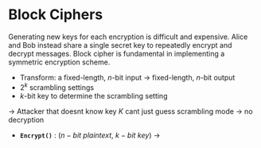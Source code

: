 # Block Ciphers
Generating new keys for each encryption is difficult and expensive. 
Alice and Bob instead share a single secret key to repeatedly encrypt and decrypt messages.
Block cipher is fundamental in implementing a symmetric encryption scheme.

- Transform:  a fixed-length, $n$-bit input →  fixed-length, $n$-bit output
- $2^k$ scrambling settings
- $k$-bit key to determine the scrambling setting

→ Attacker that doesnt know key $K$ cant just guess scrambling mode
→ no decryption

- **`Encrypt()`** : $(n-bit\ plaintext$, $k-bit\ key)$ → 